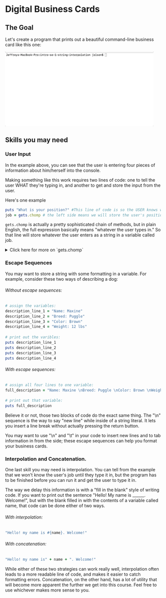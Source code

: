 # Digital Business Cards

## The Goal

Let's create a program that prints out a beautiful command-line business card like this one:

![Example of User Input Cards](Interpolate.gif)

## Skills you may need

### User Input

In the example above, you can see that the user is entering four pieces of information about him/herself into the console.

Making something like this work requires two lines of code: one to tell the user WHAT they're typing in, and another to get and store the input from the user.

Here's one example

```ruby
puts "What is your position?" #This line of code is so the USER knows what to enter.
job = gets.chomp # the left side means we will store the user's position in a variable called job.
```

`gets.chomp` is actually a pretty sophisticated chain of methods, but in plain English, the full expression basically means "whatever the user types in." So that line will store whatever the user enters as a string in a variable called job.

<details>
  <summary>Click here for more on `gets.chomp`</summary>

  `gets.chomp` is two methods chained together.

  The first method, `gets`, stands for "get string". The user will be typing, typing usually takes the form of words, so even if the user types a number like 17, Ruby will interpret that information as a string: "17".

  The second method, `chomp`, is a variation of another method called `chop`. That method, `chop`, simply chops off the last character, so "carrot".chop would return the string "carro" without that last letter, t.

  `chomp` is conditional version of `chop` - it only chops off the last character if it is a separator (a new line or something similar). Since the last thing the user hits is the "return" key in order to submit their information, the last character will always be a new line unless we chomp it off.

  Ruby actually has a lot of ways of handling extra separators built right in the puts method, so in many situations, `gets` would actually work exactly as well as `gets.chomp`, but most example code you will see will use the second method, as these two methods chained together are more reliable than using `gets` all by itself.

</details>

### Escape Sequences

You may want to store a string with some formatting in a variable. For example, consider these two ways of describing a dog:

###### Without escape sequences:
```ruby
# assign the variables:
description_line_1 = "Name: Maxine"
description_line_2 = "Breed: Puggle"
description_line_3 = "Color: Brown"
description_line_4 = "Weight: 12 lbs"

# print out the varibles:
puts description_line_1
puts description_line_2
puts description_line_3
puts description_line_4
```

###### With escape sequences:
```ruby
# assign all four lines to one variable:
full_description = "Name: Maxine \nBreed: Puggle \nColor: Brown \nWeight: 12 lbs"

# print out that variable:
puts full_description
```

Believe it or not, those two blocks of code do the exact same thing. The "\n" sequence is the way to say "new line" while inside of a string literal. It lets you insert a line break without actually pressing the return button.

You may want to use "\n" and "\t" in your code to insert new lines and to tab information in from the side; these escape sequences can help you format your business cards.

### Interpolation and Concatenation.

One last skill you may need is interpolation. You can tell from the example that we won't know the user's job until they type it in, but the program has to be finished before you can run it and get the user to type it in.

The way we delay this information is with a "fill in the blank" style of writing code. If you want to print out the sentence "Hello! My name is ______. Welcome!", but with the blank filled in with the contents of a variable called name, that code can be done either of two ways.

###### With interpolation:

```ruby
"Hello! my name is #{name}. Welcome!"
```

###### With concatenation:

```ruby
"Hello! my name is" + name + ". Welcome!"
```

While either of these two strategies can work really well, interpolation often leads to a more readable line of code, and makes it easier to catch formatting errors. Concatenation, on the other hand, has a lot of utility that will become more apparent the further we get into this course. Feel free to use whichever makes more sense to you.
